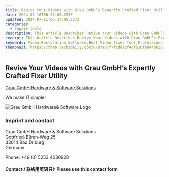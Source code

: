 ```yaml
---
title: Revive Your Videos with Grau GmbH’s Expertly Crafted Fixer Utility
date: 2024-07-10T06:37:05.257Z
updated: 2024-07-11T06:37:05.257Z
categories:
  - repair-tools
description: This Article Describes Revive Your Videos with Grau GmbH’s Expertly Crafted Fixer Utility
excerpt: This Article Describes Revive Your Videos with Grau GmbH’s Expertly Crafted Fixer Utility
keywords: Video Restoration Software,Best Video Fixer Tool,Professional Video Editing Tools,High Quality Video Fixer Utility,Expertly Crafted Video Restorer,HD Video Repair Software,Top Rated Video Restoration Tool
thumbnail: https://thmb.techidaily.com/8787ab7f7fcdda2f4df516fbd446b3033c8b29f5461b80857fa8c26a8b142de0.jpg
---
```


## Revive Your Videos with Grau GmbH’s Expertly Crafted Fixer Utility

[Grau GmbH Hardware & Software Solutions](https://main.grauonline.de/)

We make IT simple!

![Grau GmbH Hardware& Software Logo](https://main.grauonline.de/wp-content/uploads/2021/05/output-onlinepngtools.png)

### Imprint and contact

 Grau GmbH Hardware & Software Solutions  
 Gottfried-Büren-Weg 25  
 33014 Bad Driburg  
 Germany

Phone: +49 (0) 5253 4030928

#### Contact / 联络用英语只!: Please use this contact form

<ins class="adsbygoogle"
     style="display:block"
     data-ad-format="autorelaxed"
     data-ad-client="ca-pub-7571918770474297"
     data-ad-slot="1223367746"></ins>



<ins class="adsbygoogle"
     style="display:block"
     data-ad-client="ca-pub-7571918770474297"
     data-ad-slot="8358498916"
     data-ad-format="auto"
     data-full-width-responsive="true"></ins>



